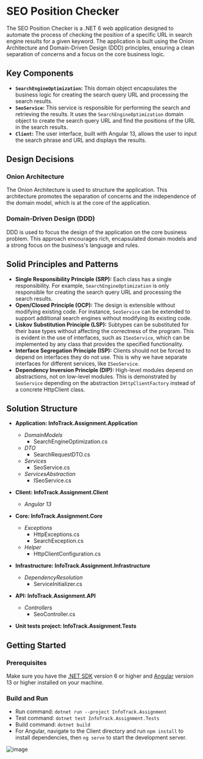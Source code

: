 # SEO Position Checker

The SEO Position Checker is a .NET 6 web application designed to automate the process of checking the position of a specific URL in search engine results for a given keyword. The application is built using the Onion Architecture and Domain-Driven Design (DDD) principles, ensuring a clean separation of concerns and a focus on the core business logic.

## Key Components

- **`SearchEngineOptimization`:** This domain object encapsulates the business logic for creating the search query URL and processing the search results.
- **`SeoService`:** This service is responsible for performing the search and retrieving the results. It uses the `SearchEngineOptimization` domain object to create the search query URL and find the positions of the URL in the search results.
- **`Client`:** The user interface, built with Angular 13, allows the user to input the search phrase and URL and displays the results.

## Design Decisions

### Onion Architecture

The Onion Architecture is used to structure the application. This architecture promotes the separation of concerns and the independence of the domain model, which is at the core of the application.

### Domain-Driven Design (DDD)

DDD is used to focus the design of the application on the core business problem. This approach encourages rich, encapsulated domain models and a strong focus on the business's language and rules.

## Solid Principles and Patterns

- **Single Responsibility Principle (SRP):** Each class has a single responsibility. For example, `SearchEngineOptimization` is only responsible for creating the search query URL and processing the search results.
- **Open/Closed Principle (OCP):** The design is extensible without modifying existing code. For instance, `SeoService` can be extended to support additional search engines without modifying its existing code.
- **Liskov Substitution Principle (LSP):** Subtypes can be substituted for their base types without affecting the correctness of the program. This is evident in the use of interfaces, such as `ISeoService`, which can be implemented by any class that provides the specified functionality.
- **Interface Segregation Principle (ISP):** Clients should not be forced to depend on interfaces they do not use. This is why we have separate interfaces for different services, like `ISeoService`.
- **Dependency Inversion Principle (DIP):** High-level modules depend on abstractions, not on low-level modules. This is demonstrated by `SeoService` depending on the abstraction `IHttpClientFactory` instead of a concrete HttpClient class.

## Solution Structure

 - **Application: InfoTrack.Assignment.Application**
    - *DomainModels*
        - SearchEngineOptimization.cs
    - *DTO*
        - SearchRequestDTO.cs
    - *Services*
        - SeoService.cs
    - *ServicesAbstraction*
        - ISeoService.cs

 - **Client: InfoTrack.Assignment.Client**
    - *Angular 13*

 - **Core: InfoTrack.Assignment.Core**
    - *Exceptions*
        - HttpExceptions.cs
        - SearchException.cs
    - *Helper*
        - HttpClientConfiguration.cs

 - **Infrastructure: InfoTrack.Assignment.Infrastructure**
    - *DependencyResolution*
        - ServiceInitializer.cs

 - **API: InfoTrack.Assignment.API**
    - *Controllers*
        - SeoController.cs

- **Unit tests project: InfoTrack.Assignment.Tests**

## Getting Started

### Prerequisites
Make sure you have the [.NET SDK](https://dotnet.microsoft.com/download) version 6 or higher and [Angular](https://angular.io/guide/setup-local) version 13 or higher installed on your machine.

### Build and Run
 - Run command:  `dotnet run --project InfoTrack.Assignment`
 - Test command: `dotnet test InfoTrack.Assignment.Tests`
 - Build command: `dotnet build`
 - For Angular, navigate to the Client directory and run `npm install` to install dependencies, then `ng serve` to start the development server.

![image](https://github.com/swem-st/InfoTrack.Assignment/assets/61904722/6e7ed251-a5b4-4a06-9438-3284bfa54f3a)


